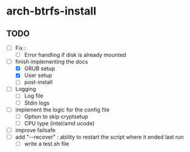 # arch-btrfs-install

## TODO
- [ ] Fix :
    - [ ] Error handling if disk is already mounted
- [ ] finish implementing the docs
    - [x] GRUB setup
    - [x] User setup
    - [ ] post-install
- [ ] Logging
    - [ ] Log file
    - [ ] Stdin logs
- [ ] implement the logic for the config file
    - [ ] Option to skip cryptsetup
    - [ ] CPU type (intel/amd ucode)
- [ ] improve failsafe
- [ ] add "--recover" : ability to restart the script where it ended last run
    - [ ] write a test.sh file
